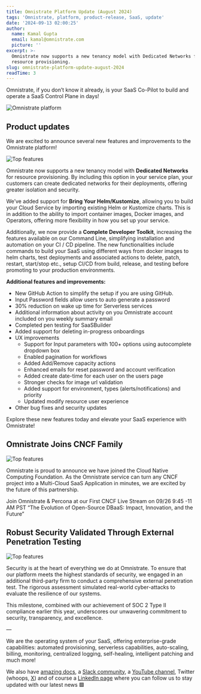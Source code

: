 ```yaml
---
title: Omnistrate Platform Update (August 2024)
tags: 'Omnistrate, platform, product-release, SaaS, update'
date: '2024-09-13 02:00:25'
author:
  name: Kamal Gupta
  email: kamal@omnistrate.com
  picture: ''
excerpt: >-
  Omnistrate now supports a new tenancy model with Dedicated Networks for
  resource provisioning.
slug: omnistrate-platform-update-august-2024
readTime: 3
---
```


Omnistrate, if you don’t know it already, is your SaaS Co-Pilot to build and operate a SaaS Control Plane in days!

![Omnistrate platform][1]


## Product updates

We are excited to announce several new features and improvements to the Omnistrate platform! 

![Top features][2]

Omnistrate now supports a new tenancy model with **Dedicated Networks** for resource provisioning. By including this option in your service plan, your customers can create dedicated networks for their deployments, offering greater isolation and security.

We’ve added support for **Bring Your Helm/Kustomize**, allowing you to build your Cloud Service by importing existing Helm or Kustomize charts. This is in addition to the ability to import container images, Docker images, and Operators, offering more flexibility in how you set up your service.

Additionally, we now provide a **Complete Developer Toolkit**, increasing the features available on our Command Line, simplifying installation and automation on your CI / CD pipeline. The new functionalities include commands to build your SaaS using different ways from docker images to helm charts, test deployments and associated actions to delete, patch, restart, start/stop etc., setup CI/CD from build, release, and testing before promoting to your production environments. 

**Additional features and improvements:**

- New GitHub Action to simplify the setup if you are using GitHub.
- Input Password fields allow users to auto generate a password
- 30% reduction on wake up time for Serverless services
- Additional information about activity on you Omnistrate account included on you weekly summary email
- Completed pen testing for SaaSBuilder
- Added support for deleting in-progress onboardings
- UX improvements
    - Support for Input parameters with 100+  options using autocomplete dropdown box
    - Enabled pagination for workflows 
    - Added Add/Remove capacity actions
    - Enhanced emails for reset password and account verification
    - Added create date-time for each user on the users page
    - Stronger checks for image url validation
    - Added support for environment, types (alerts/notifications) and priority
    - Updated modify resource user experience
- Other bug fixes and security updates

Explore these new features today and elevate your SaaS experience with Omnistrate!


## Omnistrate Joins CNCF Family 

![Top features][3] 

Omnistrate is proud to announce we have joined the Cloud Native Computing Foundation.  As the Omnistrate service can turn any CNCF project into a Multi-Cloud SaaS Application in minutes, we are excited by the future of this partnership.

Join Omnistrate & Percona at our First CNCF Live Stream on 09/26 9:45 -11 AM PST 
“The Evolution of Open-Source DBaaS: Impact, Innovation, and the Future” 


## Robust Security Validated Through External Penetration Testing 

![Top features][4] 

Security is at the heart of everything we do at Omnistrate. To ensure that our platform meets the highest standards of security, we engaged in an additional third-party firm to conduct a comprehensive external penetration test. The rigorous assessment simulated real-world cyber-attacks to evaluate the resilience of our systems.

This milestone, combined with our achievement of SOC 2 Type II compliance earlier this year, underscores our unwavering commitment to security, transparency, and excellence.

— 

We are the operating system of your SaaS, offering enterprise-grade capabilities: automated provisioning, serverless capabilities, auto-scaling, billing, monitoring, centralized logging, self-healing, intelligent patching and much more!

We also have [amazing docs][5], a [Slack community][9], a [YouTube channel][6], Twitter (whoops, [X][8]) and of course a [LinkedIn page][7] where you can follow us to stay updated with our latest news 🟩

  [1]: https://drive.google.com/thumbnail?id=1KHKAuFJ_5g_mKbzSvqCK-cvn3TvSfvR3&sz=w720
  [2]: https://drive.google.com/thumbnail?id=1hKh__sDs6gxdWkf3jUGIDvZBmzsxd6Sm&sz=w720
  [4]: https://drive.google.com/thumbnail?id=1DWqOgx_S9r8Do-JdTsBszeNCY-SSogtK&sz=w212
  [3]: https://drive.google.com/thumbnail?id=126EIThm3u0vptLymDzPM26sIFBCzzhDK&sz=w212
  [5]: http://docs.omnistrate.com
  [6]: https://www.youtube.com/@omnistrate
  [7]: https://www.linkedin.com/company/omnistrate/
  [8]: https://twitter.com/omnistrate
  [9]: https://join.slack.com/t/cloudnative-u5h1399/shared_invite/zt-1qf3cgi37-lCV1vKJlrBioqGuVjKBtyw
